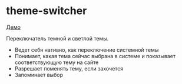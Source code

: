 # theme-switcher

[Демо](https://antonandrianov.github.io/theme-switcher/index.html)

Переключатель темной и светлой темы.
- Ведет себя нативно, как переключение системной темы
- Понимает, какая тема сейчас выбрана в системе и показывает соответствующую тему на сайте
- Разрешает поменять тему, если захочется
- Запоминает выбор
